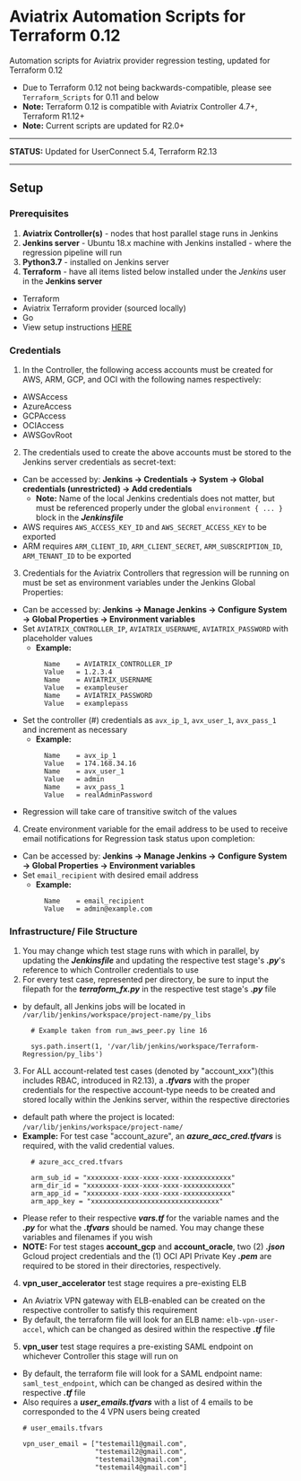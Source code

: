 # Aviatrix Automation Scripts for Terraform 0.12

Automation scripts for Aviatrix provider regression testing, updated for Terraform 0.12

- Due to Terraform 0.12 not being backwards-compatible, please see ```Terraform_Scripts``` for 0.11 and below
- **Note:** Terraform 0.12 is compatible with Aviatrix Controller 4.7+, Terraform R1.12+
- **Note:** Current scripts are updated for R2.0+

---
**STATUS:** Updated for UserConnect 5.4, Terraform R2.13

---

## Setup
### Prerequisites
1. **Aviatrix Controller(s)** - nodes that host parallel stage runs in Jenkins
2. **Jenkins server** - Ubuntu 18.x machine with Jenkins installed - where the regression pipeline will run
3. **Python3.7** - installed on Jenkins server
4. **Terraform** - have all items listed below installed under the *Jenkins* user in the **Jenkins server**
  * Terraform
  * Aviatrix Terraform provider (sourced locally)
  * Go
  * View setup instructions [HERE](https://github.com/terraform-providers/terraform-provider-aviatrix/blob/master/README.md)

### Credentials
1. In the Controller, the following access accounts must be created for AWS, ARM, GCP, and OCI with the following names respectively:
  * AWSAccess
  * AzureAccess
  * GCPAccess
  * OCIAccess
  * AWSGovRoot
2. The credentials used to create the above accounts must be stored to the Jenkins server credentials as secret-text:
  * Can be accessed by: **Jenkins -> Credentials -> System -> Global credentials (unrestricted) -> Add credentials**
    * **Note:** Name of the local Jenkins credentials does not matter, but must be referenced properly under the global ``environment { ... }`` block in the ***Jenkinsfile***
  * AWS requires ``AWS_ACCESS_KEY_ID`` and ``AWS_SECRET_ACCESS_KEY`` to be exported
  * ARM requires ``ARM_CLIENT_ID``, ``ARM_CLIENT_SECRET``, ``ARM_SUBSCRIPTION_ID``, ``ARM_TENANT_ID`` to be exported
3. Credentials for the Aviatrix Controllers that regression will be running on must be set as environment variables under the Jenkins Global Properties:
  * Can be accessed by: **Jenkins -> Manage Jenkins -> Configure System -> Global Properties -> Environment variables**
  * Set ``AVIATRIX_CONTROLLER_IP``, ``AVIATRIX_USERNAME``, ``AVIATRIX_PASSWORD`` with placeholder values
    * **Example:**
      ```
        Name    = AVIATRIX_CONTROLLER_IP
        Value   = 1.2.3.4
        Name    = AVIATRIX_USERNAME
        Value   = exampleuser
        Name    = AVIATRIX_PASSWORD
        Value   = examplepass
      ```
  * Set the controller (#) credentials as ``avx_ip_1``, ``avx_user_1``, ``avx_pass_1`` and increment as necessary
    * **Example:**
      ```
        Name    = avx_ip_1
        Value   = 174.168.34.16
        Name    = avx_user_1
        Value   = admin
        Name    = avx_pass_1
        Value   = realAdminPassword
      ```
  * Regression will take care of transitive switch of the values
4. Create environment variable for the email address to be used to receive email notifications for Regression task status upon completion:
  * Can be accessed by: **Jenkins -> Manage Jenkins -> Configure System -> Global Properties -> Environment variables**
  * Set ``email_recipient`` with desired email address
    * **Example:**
      ```
        Name    = email_recipient
        Value   = admin@example.com
      ```

### Infrastructure/ File Structure
1. You may change which test stage runs with which in parallel, by updating the ***Jenkinsfile*** and updating the respective test stage's ***.py***'s reference to which Controller credentials to use
2. For every test case, represented per directory, be sure to input the filepath for the ***terraform_fx.py*** in the respective test stage's ***.py*** file
  * by default, all Jenkins jobs will be located in ``/var/lib/jenkins/workspace/project-name/py_libs``
    ```
      # Example taken from run_aws_peer.py line 16

      sys.path.insert(1, '/var/lib/jenkins/workspace/Terraform-Regression/py_libs')
    ```
3. For ALL account-related test cases (denoted by "account_xxx")(this includes RBAC, introduced in R2.13), a ***.tfvars*** with the proper credentials for the respective account-type needs to be created and stored locally within the Jenkins server, within the respective directories
  * default path where the project is located: ``/var/lib/jenkins/workspace/project-name/``
  * **Example:** For test case "account_azure", an ***azure_acc_cred.tfvars*** is required, with the valid credential values.
    ```
      # azure_acc_cred.tfvars

      arm_sub_id = "xxxxxxxx-xxxx-xxxx-xxxx-xxxxxxxxxxxx"
      arm_dir_id = "xxxxxxxx-xxxx-xxxx-xxxx-xxxxxxxxxxxx"
      arm_app_id = "xxxxxxxx-xxxx-xxxx-xxxx-xxxxxxxxxxxx"
      arm_app_key = "xxxxxxxxxxxxxxxxxxxxxxxxxxxxxxxx"
    ```
  * Please refer to their respective ***vars.tf*** for the variable names and the ***.py*** for what the ***.tfvars*** should be named. You may change these variables and filenames if you wish
  * **NOTE:** For test stages **account_gcp** and **account_oracle**, two (2) ***.json*** Gcloud project credentials and the (1) OCI API Private Key ***.pem*** are required to be stored in their directories, respectively.
4. **vpn_user_accelerator** test stage requires a pre-existing ELB
  * An Aviatrix VPN gateway with ELB-enabled can be created on the respective controller to satisfy this requirement
  * By default, the terraform file will look for an ELB name: ``elb-vpn-user-accel``, which can be changed as desired within the respective ***.tf*** file
5. **vpn_user** test stage requires a pre-existing SAML endpoint on whichever Controller this stage will run on
  * By default, the terraform file will look for a SAML endpoint name: ``saml_test_endpoint``, which can be changed as desired within the respective ***.tf*** file
  * Also requires a ***user_emails.tfvars*** with a list of 4 emails to be corresponded to the 4 VPN users being created
    ```
    # user_emails.tfvars

    vpn_user_email = ["testemail1@gmail.com",
                      "testemail2@gmail.com",
                      "testemail3@gmail.com",
                      "testemail4@gmail.com"]
    ```
